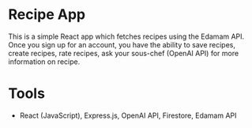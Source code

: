 # Recipe App

This is a simple React app which fetches recipes using the Edamam API. 
Once you sign up for an account, you have the ability to save recipes, create recipes, 
rate recipes, ask your sous-chef (OpenAI API) for more information on recipe. 

# Tools
- React (JavaScript), Express.js, OpenAI API, Firestore, Edamam API
